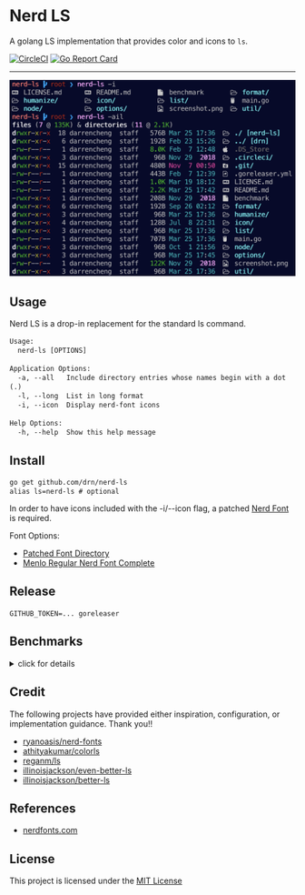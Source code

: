 # Nerd LS

A golang LS implementation that provides color and icons to `ls`.

[![CircleCI](https://circleci.com/gh/drn/nerd-ls.svg?style=svg)](https://circleci.com/gh/drn/nerd-ls)
[![Go Report Card](https://goreportcard.com/badge/github.com/drn/nerd-ls)](https://goreportcard.com/report/github.com/drn/nerd-ls)

* * *

<p align="center"><img src="screenshot.png" width="600"></p>

## Usage

Nerd LS is a drop-in replacement for the standard ls command.

```
Usage:
  nerd-ls [OPTIONS]

Application Options:
  -a, --all   Include directory entries whose names begin with a dot (.)
  -l, --long  List in long format
  -i, --icon  Display nerd-font icons

Help Options:
  -h, --help  Show this help message
```

## Install

```
go get github.com/drn/nerd-ls
alias ls=nerd-ls # optional
```

In order to have icons included with the -i/--icon flag, a patched
[Nerd Font](http://nerdfonts.com/)
is required.

Font Options:

* [Patched Font Directory](https://github.com/ryanoasis/nerd-fonts#patched-fonts)
* [Menlo Regular Nerd Font Complete](https://github.com/drn/dots/blob/master/fonts/Menlo%20Regular%20Nerd%20Font%20Complete.otf)

## Release

```
GITHUB_TOKEN=... goreleaser
```

## Benchmarks

<details>
<summary>click for details</summary>
<p>

ls
```
❯ hyperfine "ls" --warmup 5
Benchmark #1: ls
  Time (mean ± σ):       1.6 ms ±   0.5 ms    [User: 0.6 ms, System: 0.8 ms]
  Range (min … max):     1.0 ms …   3.3 ms    572 runs
```

[nerd-ls](https://github.com/drn/nerd-ls)
```
❯ hyperfine "nerd-ls" --warmup 5
Benchmark #1: nerd-ls
  Time (mean ± σ):       6.0 ms ±   0.7 ms    [User: 2.4 ms, System: 2.3 ms]
  Range (min … max):     5.0 ms …   8.0 ms    365 runs
```

[exa](https://github.com/ogham/exa)
```
❯ hyperfine "exa" --warmup 5
Benchmark #1: exa
  Time (mean ± σ):       8.5 ms ±   0.7 ms    [User: 4.8 ms, System: 3.0 ms]
  Range (min … max):     7.6 ms …  11.2 ms    252 runs
```

[colorls](https://github.com/athityakumar/colorls)
```
❯ hyperfine "colorls" --warmup 5
Benchmark #1: colorls
  Time (mean ± σ):     387.6 ms ±   3.4 ms    [User: 274.7 ms, System: 103.3 ms]
  Range (min … max):   381.6 ms … 391.0 ms    10 runs
```

</p>
</details>

## Credit

The following projects have provided either inspiration, configuration, or
implementation guidance. Thank you!!

- [ryanoasis/nerd-fonts](https://github.com/ryanoasis/nerd-fonts)
- [athityakumar/colorls](https://github.com/athityakumar/colorls)
- [reganm/ls](https://github.com/reganm/ls)
- [illinoisjackson/even-better-ls](https://github.com/illinoisjackson/even-better-ls)
- [illinoisjackson/better-ls](https://github.com/illinoisjackson/better-ls)

## References

- [nerdfonts.com](http://nerdfonts.com/#cheat-sheet)

## License

This project is licensed under the [MIT License](LICENSE.md)
